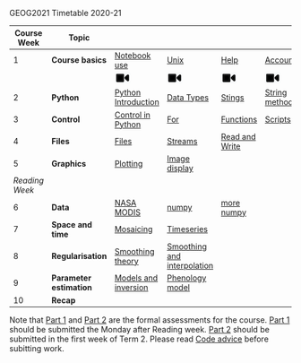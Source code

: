 GEOG2021 Timetable 2020-21



| Course Week	|  Topic	|  |  | 	| || Assessment |
|-	|-	|-	|-	|-	|-	|-	|- |
|  1	|  **Course basics**	|  [Notebook use](001_Notebook_use.md)	|  [Unix](002_Unix.md)	|  [Help](003_Help.md)	| [Accounts](004_Accounts.md) | [Packages](005_Packages.md)| 
|	| |[![Notebook_use](images/icon.png)](https://web.microsoftstream.com/video/567f0e25-4345-4d7b-a0fe-ff52a849d703) | [![Unix](images/icon.png)](https://web.microsoftstream.com/video/8b1894c1-83ad-4194-aaf3-999647c8e269)|[![Help](images/icon.png)](https://web.microsoftstream.com/video/85e92a30-45e0-4214-a3d6-25882cd479ec)|[![Accounts](images/icon.png)](https://web.microsoftstream.com/video/b836e3e2-cccc-431c-be71-c394ede23288)| [![Packages](images/icon.png)](https://web.microsoftstream.com/video/1cdd4f09-036d-45b3-88a9-451c8c1ddef0)
|  2	|  **Python** 	| [Python Introduction](010_Python_Introduction.md)	| [Data Types](011_Python_data_types.md) 	|  [Stings](012_Python_strings.md)	| [String methods](013_Python_string_methods.md) | [Groups](014_Python_groups.md) |[Lists and dictionaries](A01_Groups.md)|
|  3	|  **Control**	| [Control in Python](015_Python_control.md) 	| [For](016_Python_for.md) 	| [Functions](017_Functions.md) 	| [Scripts](018_Running_Python.md) | | [Python script](A02_Script.md)|
|  4	| **Files** 	|  [Files](020_Python_files.md)	|  	[Streams](021_Streams.md)| [Read and Write](022_Read_write_files.md) 	|
|  5	| **Graphics** 	|  [Plotting](023_Plotting.md)	|  [Image display](024_Image_display.md)	|  	| | |[Part 1](A03_Part1.md) [Code advice](A03_Part1_code.md)|
|  *Reading Week*	|  	|  	|  	|  	|
|  6	|**Data** 	|  [NASA MODIS](030_NASA_MODIS_Earthdata.md)	|  [numpy](031_Numpy.md)	|  [more numpy](032_More_numpy.md)	| || [Numpy exercise](A04_Numpy.md)|
|  7	|  **Space and time**	| [Mosaicing](040_GDAL_mosaicing_and_masking.md) 	|  [Timeseries](041_GDAL_timeseries.md)	|  	|
|  8	| **Regularisation** 	|  [Smoothing theory](042_Weighted_smoothing_and_interpolation.md)	| [Smoothing and interpolation](043_Weighted_interpolation.md) 	|  	| |  |[LAI](A05_LAI.md)|
|  9	|  **Parameter estimation**	| [Models and inversion](050_Models.md) 	|   [Phenology model](051_Phenology_model.md) 	|  	|
|  10	|  **Recap**	|  	|  	|  	|| | [Part 2](A06_Part2.md)|


Note that [Part 1](A03_Part1.md) and [Part 2](A06_Part2.md) are the formal assessments for the course. [Part 1](A03_Part1.md) should be submitted the Monday after Reading week. [Part 2](A06_Part2.md) should be submitted in the first week of Term 2. Please read [Code advice](A03_Part1_code.md) before subitting work.

